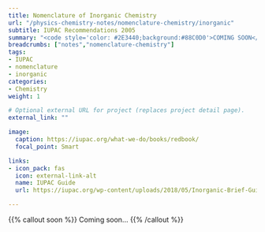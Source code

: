```yaml
---
title: Nomenclature of Inorganic Chemistry
url: "/physics-chemistry-notes/nomenclature-chemistry/inorganic"
subtitle: IUPAC Recommendations 2005
summary: "<code style='color: #2E3440;background:#88C0D0'>COMING SOON</code> <br> IUPAC Recommendations 2005."
breadcrumbs: ["notes","nomenclature-chemistry"]
tags:
- IUPAC
- nomenclature
- inorganic
categories:
- Chemistry
weight: 1

# Optional external URL for project (replaces project detail page).
external_link: ""

image:
  caption: https://iupac.org/what-we-do/books/redbook/
  focal_point: Smart

links:
- icon_pack: fas
  icon: external-link-alt
  name: IUPAC Guide
  url: https://iupac.org/wp-content/uploads/2018/05/Inorganic-Brief-Guide-V1-3.pdf

---
```


{{% callout soon %}}
Coming soon...
{{% /callout %}}
